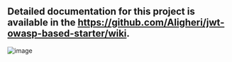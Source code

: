 
 ## Detailed documentation for this project is available in the https://github.com/Aligheri/jwt-owasp-based-starter/wiki.

![image](https://github.com/user-attachments/assets/40743e55-29e9-473a-9757-6eb28b422cf4)


